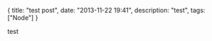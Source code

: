 {
  title: "test post",
  date:  "2013-11-22 19:41",
  description: "test",
  tags: ["Node"]
}

test